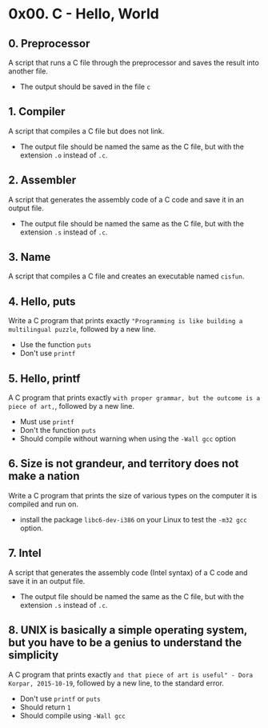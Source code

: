 # 0x00. C - Hello, World

 
## 0. Preprocessor
A script that runs a C file through the preprocessor and saves the result into another file.
- The output should be saved in the file `c`

## 1. Compiler
A script that compiles a C file but does not link.
- The output file should be named the same as the C file, but with the extension `.o` instead of `.c`.

## 2. Assembler
A script that generates the assembly code of a C code and save it in an output file.
- The output file should be named the same as the C file, but with the extension `.s` instead of `.c`.

## 3. Name
A script that compiles a C file and creates an executable named `cisfun`.

## 4. Hello, puts
Write a C program that prints exactly `"Programming is like building a multilingual puzzle`, followed by a new line.
- Use the function `puts`
- Don't use `printf`

## 5. Hello, printf
A C program that prints exactly `with proper grammar, but the outcome is a piece of art,`, followed by a new line.
- Must use `printf`
- Don't the function `puts`
- Should compile without warning when using the `-Wall gcc` option

## 6. Size is not grandeur, and territory does not make a nation
Write a C program that prints the size of various types on the computer it is compiled and run on.
- install the package `libc6-dev-i386` on your Linux to test the `-m32 gcc` option.

## 7. Intel
A script that generates the assembly code (Intel syntax) of a C code and save it in an output file.
- The output file should be named the same as the C file, but with the extension `.s` instead of `.c`.

## 8. UNIX is basically a simple operating system, but you have to be a genius to understand the simplicity
A C program that prints exactly `and that piece of art is useful" - Dora Korpar, 2015-10-19`, followed by a new line, to the standard error.
- Don't use `printf` or `puts`
- Should return `1`
- Should compile using `-Wall gcc`
